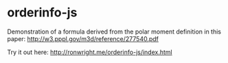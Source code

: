 # orderinfo-js
Demonstration of a formula derived from the polar moment definition in this paper: http://w3.pppl.gov/m3d/reference/277540.pdf

Try it out here: http://ronwright.me/orderinfo-js/index.html
